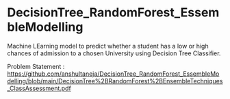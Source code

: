 # DecisionTree_RandomForest_EssembleModelling

Machine LEarning model to predict whether a student has a low or high chances of admission to a chosen University using Decision Tree Classifier.

Problem Statement :
https://github.com/anshultaneja/DecisionTree_RandomForest_EssembleModelling/blob/main/DecisionTree%2BRandomForest%2BEnsembleTechniques_ClassAssessment.pdf
